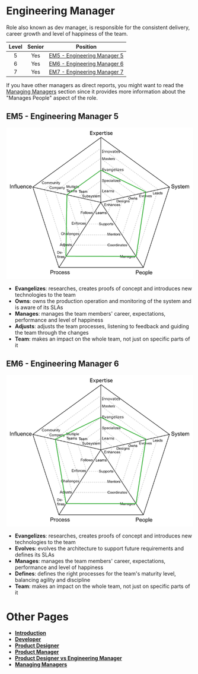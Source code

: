 # Engineering Manager

Role also known as dev manager, is responsible for the consistent delivery, career growth and level of happiness of the team.

| Level | Senior |                          Position                           |
| :---: | :----: | :---------------------------------------------------------: |
|   5   |  Yes   | [EM5 - Engineering Manager 5](#em5---engineering-manager-5) |
|   6   |  Yes   | [EM6 - Engineering Manager 6](#em6---engineering-manager-6) |
|   7   |  Yes   | [EM7 - Engineering Manager 7](#em7---engineering-manager-7) |

If you have other managers as direct reports, you might want to read the [Managing Managers](Managing-Managers.md) section since it provides more information about the "Manages People" aspect of the role.

## EM5 - Engineering Manager 5

<picture>
  <source media="(prefers-color-scheme: dark)" srcset="charts/engineeringmanager-5-dark.png">
  <source media="(prefers-color-scheme: light)" srcset="charts/engineeringmanager-5.png">
  <img alt="Engineering Manager 5" src="charts/engineeringmanager-5.png">
</picture>

- **Evangelizes**: researches, creates proofs of concept and introduces new technologies to the team
- **Owns**: owns the production operation and monitoring of the system and is aware of its SLAs
- **Manages**: manages the team members' career, expectations, performance and level of happiness
- **Adjusts**: adjusts the team processes, listening to feedback and guiding the team through the changes
- **Team**: makes an impact on the whole team, not just on specific parts of it

## EM6 - Engineering Manager 6

<picture>
  <source media="(prefers-color-scheme: dark)" srcset="charts/engineeringmanager-6-dark.png">
  <source media="(prefers-color-scheme: light)" srcset="charts/engineeringmanager-6.png">
  <img alt="Engineering Manager 6" src="charts/engineeringmanager-6.png">
</picture>

- **Evangelizes**: researches, creates proofs of concept and introduces new technologies to the team
- **Evolves**: evolves the architecture to support future requirements and defines its SLAs
- **Manages**: manages the team members' career, expectations, performance and level of happiness
- **Defines**: defines the right processes for the team's maturity level, balancing agility and discipline
- **Team**: makes an impact on the whole team, not just on specific parts of it

# Other Pages

- [**Introduction**](README.md)
- [**Developer**](Developer.md)
- [**Product Designer**](ProductDesigner.md)
- [**Product Manager**](ProductManager.md)
- [**Product Designer vs Engineering Manager**](ProductDesigner-EngineeringManager.md)
- [**Managing Managers**](Managing-Managers.md)
